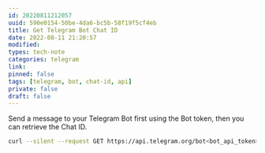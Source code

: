 ```yaml
---
id: 20220811212057
uuid: 590e0154-50be-4da6-bc5b-58f19f5cf4eb
title: Get Telegram Bot Chat ID
date: 2022-08-11 21:20:57
modified: 
types: tech-note
categories: telegram
link: 
pinned: false
tags: [telegram, bot, chat-id, api]
private: false
draft: false
---
```


Send a message to your Telegram Bot first using the Bot token, then you can retrieve the Chat ID. 

```sh
curl --silent --request GET https://api.telegram.org/bot<bot_api_token>/getUpdates | jq '.result[]|.message.chat.id'
```

